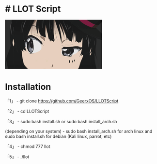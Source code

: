 # #                   LLOT Script 

![Alt Text](https://raw.githubusercontent.com/GeerxOS/LLOTScript/main/oooh.gif)


# Installation

「1」 - git clone https://github.com/GeerxOS/LLOTScript

「2」 - cd LLOTScript

「3」 - sudo bash install.sh or sudo bash install_arch.sh

(depending on your system) - sudo bash install_arch.sh for arch linux and sudo bash install.sh for debian (Kali linux, parrot, etc)

「4」 - chmod 777 llot

「5」 - ./llot
